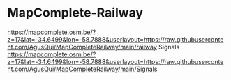 # MapComplete-Railway
https://mapcomplete.osm.be/?z=17&lat=-34.6499&lon=-58.7888&userlayout=https://raw.githubusercontent.com/AgusQui/MapCompleteRailway/main/railway
Signals
https://mapcomplete.osm.be/?z=17&lat=-34.6499&lon=-58.7888&userlayout=https://raw.githubusercontent.com/AgusQui/MapCompleteRailway/main/Signals

